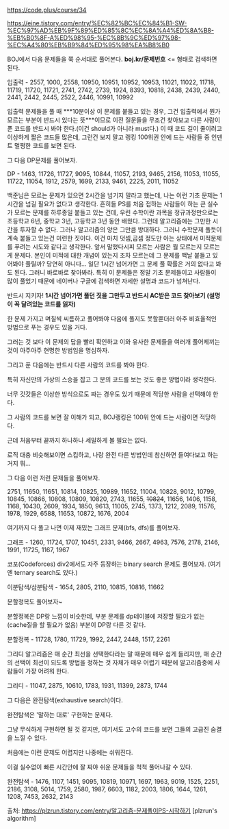 https://code.plus/course/34



https://eine.tistory.com/entry/%EC%82%BC%EC%84%B1-SW-%EC%97%AD%EB%9F%89%ED%85%8C%EC%8A%A4%ED%8A%B8-%EB%B0%8F-A%ED%98%95-%EC%8B%9C%ED%97%98-%EC%A4%80%EB%B9%84%ED%95%98%EA%B8%B0





BOJ에서 다음 문제들을 쭉 순서대로 풀어본다.  **boj.kr/문제번호** <= 형태로 검색하면 된다.

입출력 - 2557, 1000, 2558, 10950, 10951, 10952, 10953, 11021, 11022, 11718, 11719, 11720, 11721, 2741, 2742, 2739, 1924, 8393, 10818, 2438, 2439, 2440, 2441, 2442, 2445, 2522, 2446, 10991, 10992

 

입출력 문제들을 풀 때 ***10분이상 이 문제를 붙들고 있는 경우, 그건 입출력에서 뭔가 모르는 부분이 반드시 있다는 뜻\***이므로 이전 질문들을 무조건 찾아보고 다른 사람이 푼 코드를 반드시 봐야 한다.(이건 should가 아니라 must다.) 이 때 코드 길이 줄이려고 이상하게 짧은 코드들 많은데, 그런건 보지 말고 랭킹 100위권 안에 드는 사람들 중 인덴트 멀쩡한 코드를 보면 된다.

 

그 다음 DP문제를 풀어보자.

 

DP - 1463, 11726, 11727, 9095, 10844, 11057, 2193, 9465, 2156, 11053, 11055, 11722, 11054, 1912, 2579, 1699, 2133, 9461, 2225, 2011, 11052

백준님은 모르는 문제가 있으면 2시간을 넘기지 말라고 했는데, 나는 이런 기초 문제는 1시간을 넘길 필요가 없다고 생각한다. 흔히들 PS를 처음 접하는 사람들이 하는 큰 실수가 모르는 문제를 하루종일 붙들고 있는 건데, 우린 수학이란 과목을 정규과정만으로는 초등학교 6년, 중학교 3년, 고등학교 3년 동안 배웠다. 그런데 알고리즘에는 그만한 시간을 투자할 수 없다. 그러나 알고리즘의 양은 그만큼 방대하다. 그러니 수학문제 풀듯이 계속 붙들고 있는건 미련한 짓이다. 이건 마치 덧셈,곱셈 정도만 아는 상태에서 미적문제를 푸려는 시도와 같다고 생각한다. 앞서 말했다시피 모르는 사람은 뭘 모르는지 모르는게 문제다. 본인이 미적에 대한 개념이 있는지 조차 모르는데 그 문제를 백날 붙들고 있어봐야 풀릴까? 당연히 아니다... 일단 1시간 넘어가면 그 문제 풀 확률은 거의 없다고 봐도 된다. 그러니 바로바로 찾아봐라. 특히 이 문제들은 정말 기초 문제들이고 사람들이 많이 풀었기 때문에 네이버나 구글에 검색하면 자세한 설명과 코드가 넘쳐난다.

 

반드시 지키자! **1시간 넘어가면 풀던 짓을 그만두고 반드시 AC받은 코드 찾아보기 (설명이 꼭 달려있는 코드를 읽자)**

한 문제 가지고 며칠씩 씨름하고 풀어봐야 다음에 풀지도 못할뿐더러 아주 비효율적인 방법으로 푸는 경우도 있을 거다.

그러는 것 보다 이 문제의 답을 빨리 확인하고 이와 유사한 문제들을 여러개 풀어제끼는 것이 아주아주 현명한 방법임을 명심하자.

 

그리고 푼 다음에는 반드시 다른 사람의 코드를 봐야 한다.

특히 자신만의 가상의 스승을 잡고 그 분의 코드를 보는 것도 좋은 방법이라 생각한다.

너무 갓갓들은 이상한 방식으로도 짜는 경우도 있기 때문에 적당한 사람을 선택해야 한다.

그 사람의 코드를 보면 잘 이해가 되고, BOJ랭킹은 100위 안에 드는 사람이면 적당하다.

 

근데 처음부터 끝까지 하나하나 세밀하게 볼 필요는 없다.

로직 대충 비슷해보이면 스킵하고, 나랑 완전 다른 방법인데 참신하면 들여다보고 하는거지 뭐...

 

 

그 다음 이런 저런 문제들을 풀어보자.

2751, 11650, 11651, 10814, 10825, 10989, 11652, 11004, 10828, 9012, 10799, 10845, 10866, 10808, 10809, 10820, 2743, 11655, ~~10824~~, 11656, 1406, 1158, 1168, 10430, 2609, 1934, 1850, 9613, 11005, 2745, 1373, 1212, 2089, 11576, 1978, 1929, 6588, 11653, 10872, 1676, 2004

 

여기까지 다 풀고 나면 이제 재밌는 그래프 문제(bfs, dfs)를 풀어보자.

그래프 - 1260, 11724, 1707, 10451, 2331, 9466, 2667, 4963, 7576, 2178, 2146, 1991, 11725, 1167, 1967

 

코포(Codeforces) div2에서도 자주 등장하는 binary search 문제도 풀어보자. (여기엔 ternary search도 있다.)

이분탐색/삼분탐색 - 1654, 2805, 2110, 10815, 10816, 11662

 

분할정복도 풀어보자~

분할정복은 DP랑 느낌이 비슷한데, 부분 문제를 dp테이블에 저장할 필요가 없는(cache질을 할 필요가 없음) 부분이 DP랑 다른 것 같다.

분할정복 - 11728, 1780, 11729, 1992, 2447, 2448, 1517, 2261

 

그리디 알고리즘은 매 순간 최선을 선택한다라는 말 때문에 매우 쉽게 들리지만, 매 순간의 선택이 최선이 되도록 방법을 정하는 것 자체가 매우 어렵기 때문에 알고리즘중에 사람들이 가장 어려워 한다.

그리디 - 11047, 2875, 10610, 1783, 1931, 11399, 2873, 1744

 

그 다음은 완전탐색(exhaustive search)이다.

완전탐색은 '말하는 대로' 구현하는 문제다.

그냥 무식하게 구현하면 될 것 같지만, 여기서도 고수의 코드를 보면 그들의 고급진 숨결을 느낄 수 있다.

처음에는 이런 문제도 어렵지만 나중에는 쉬워진다.

이걸 실수없이 빠른 시간안에 잘 짜야 쉬운 문제들을 척척 풀어나갈 수 있다.

완전탐색 - 1476, 1107, 1451, 9095, 10819, 10971, 1697, 1963, 9019, 1525, 2251, 2186, 3108, 5014, 1759, 2580, 1987, 6603, 1182, 2003, 1806, 1644, 1261, 1208, 7453, 2632, 2143



출처: https://plzrun.tistory.com/entry/알고리즘-문제풀이PS-시작하기 [plzrun's algorithm]